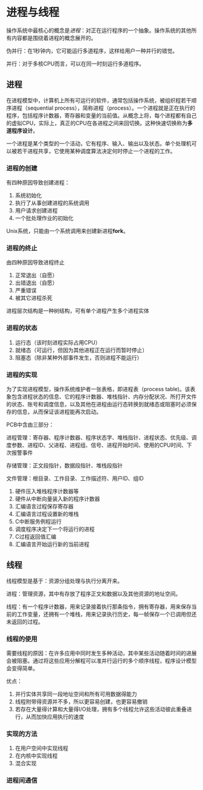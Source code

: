 # 进程与线程

操作系统中最核心的概念是*进程*：对正在运行程序的一个抽象。操作系统的其他所有内容都是围绕着进程的概念展开的。

伪并行：在1秒钟内，它可能运行多道程序，这样给用户一种并行的错觉。

并行：对于多核CPU而言，可以在同一时刻运行多道程序。

## 进程

在进程模型中，计算机上所有可运行的软件，通常包括操作系统，被组织程若干顺序进程（sequential process），简称进程（process）。一个进程就是正在执行的程序，包括程序计数器，寄存器和变量的当前值。从概念上将，每个进程都有自己的虚拟CPU，实际上，真正的CPU在各进程之间来回切换。这种快速切换称为**多道程序设计**。



一个进程是某个类型的一个活动，它有程序、输入、输出以及状态。单个处理机可以被若干进程共享，它使用某种调度算法决定何时停止一个进程的工作。

### 进程的创建

有四种原因导致创建进程：

1. 系统初始化
2. 执行了从事创建进程的系统调用
3. 用户请求创建进程
4. 一个批处理作业的初始化

Unix系统，只能由一个系统调用来创建新进程**fork**。

### 进程的终止

由四种原因导致进程终止

1. 正常退出（自愿）
2. 出错退出（自愿）
3. 严重错误
4. 被其它进程杀死



进程层次结构是一种树结构，可有单个进程产生多个进程实体

### 进程的状态

1. 运行态（该时刻进程实际占用CPU）
2. 就绪态（可运行，但因为其他进程正在运行而暂时停止）
3. 阻塞态（除非某种外部事件发生，否则进程不能运行）



### 进程的实现

为了实现进程模型，操作系统维护者一张表格，即进程表（process table)。该表象包含进程状态的信息、它的程序计数器、堆栈指针、内存分配状况、所打开文件的状态、账号和调度信息，以及其他在进程由运行态转换到就绪态或阻塞时必须保存的信息，从而保证该进程能再次启动。

PCB中含由三部分：

进程管理：寄存器、程序计数器、程序状态字、堆栈指针、进程状态、优先级、调度参数、进程ID、父进程、进程组、信号、进程开始时间、使用的CPU时间、下次报警事件

存储管理：正文段指针，数据段指针、堆栈段指针

文件管理：根目录、工作目录、工作描述符、用户ID、组ID

[^中断发生后操作系统最底层的工作步骤]: s

1. 硬件压入堆栈程序计数器等
2. 硬件从中断向量装入新的程序计数器
3. 汇编语言过程保存寄存器
4. 汇编语言过程设置新的堆栈
5. C中断服务例程运行
6. 调度程序决定下一个将运行的进程
7. C过程返回值汇编
8. 汇编语言开始运行新的当前进程



## 线程

线程模型是基于：资源分组处理与执行分离开来。

进程：管理资源，其中有存放了程序正文和数据以及其他资源的地址空间。

线程：有一个程序计数器，用来记录接着执行那条指令，拥有寄存器，用来保存当前的工作变量，还拥有一个堆栈，用来记录执行历史，每一帧保存一个已调用但还未返回的过程。



### 线程的使用

需要线程的原因：在许多应用中同时发生多种活动，其中某些活动随着时间的进展会被阻塞。通过将这些应用分解程可以准并行运行的多个顺序线程，程序设计模型会变得简单。

优点：

1. 并行实体共享同一段地址空间和所有可用数据得能力
2. 线程附带得资源并不多，所以更容易创建，也更容易撤销
3. 若存在大量得计算和大量得I/O处理，拥有多个线程允许这些活动彼此重叠进行，从而加快应用执行的速度

### 实现的方法

1. 在用户空间中实现线程
2. 在内核中实现线程
3. 混合实现

### 进程间通信



